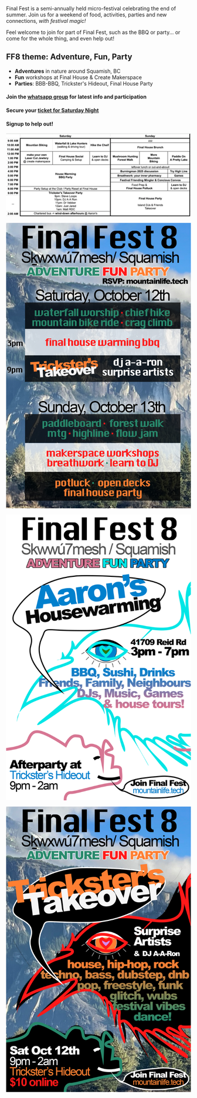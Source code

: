 

Final Fest is a semi-annually held micro-festival celebrating the end of summer. 
Join us for a weekend of food, activities, parties and new connections, *with festival magic!*

Feel welcome to join for part of Final Fest, such as the BBQ or party... or come for the whole thing, and even help out!

## FF8 theme: Adventure, Fun, Party
- **Adventures** in nature around Squamish, BC
- **Fun** workshops at Final House & Create Makerspace
- **Parties**: BBB-BBQ, Trickster's Hideout, Final House Party

#### Join the [whatsapp group](https://chat.whatsapp.com/BtDbqS3gHFF4aWkHU26k6R) for latest info and participation

#### Secure your [ticket for Saturday Night](https://www.eventbrite.ca/e/final-fest-8-tickets-1021771886217)

#### Signup to help out! [](https://docs.google.com/spreadsheets/d/1msK-zJvOqQfueVdaDLH3dN3UIqKwXs7-deO9uGzwL00/edit?gid=978049721#gid=978049721)

![alt text](/ff8sched.png)

![alt text](/ff8program.png)

![alt text](/ff8BBQ.png)

![alt text](/ff8poster.png)
